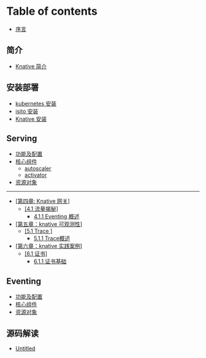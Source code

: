 # Table of contents

* [序言](README.md)

## 简介 <a id="summary"></a>

* [Knative 简介](summary/knative-concept.md)

## 安装部署 <a id="deploy"></a>

* [kubernetes 安装](deploy/k8s-install.md)
* [isito 安装](deploy/isito-install.md)
* [Knative 安装](deploy/knative-install.md)

## Serving <a id="serving-1"></a>

* [功能及配置](serving-1/config.md)
* [核心组件](serving-1/component/README.md)
  * [autoscaler](serving-1/component/autoscaler.md)
  * [activator](serving-1/component/activator.md)
* [资源对象](serving-1/resource.md)

---

* [\[第四章: Knative 网关\]](di-si-zhang-knative-wang-guan/README.md)
  * [\[4.1 流量揭秘\]](di-si-zhang-knative-wang-guan/4.1-liu-liang-jie-mi/README.md)
    * [4.1.1 Eventing 概述](di-si-zhang-knative-wang-guan/4.1-liu-liang-jie-mi/1.1-basicconcept.md)
* [\[第五章：knative 可观测性\]](di-wu-zhang-knative-ke-guan-ce-xing/README.md)
  * [\[5.1 Trace \]](di-wu-zhang-knative-ke-guan-ce-xing/5.1-trace/README.md)
    * [5.1.1 Trace概述](di-wu-zhang-knative-ke-guan-ce-xing/5.1-trace/1.1-basicconcept.md)
* [\[第六章：knative 实践案例\]](di-liu-zhang-knative-shi-jian-an-li/README.md)
  * [\[6.1 证书\]](di-liu-zhang-knative-shi-jian-an-li/6.1-zheng-shu/README.md)
    * [6.1.1 证书基础](di-liu-zhang-knative-shi-jian-an-li/6.1-zheng-shu/1.1-basicconcept.md)

## Eventing

* [功能及配置](eventing/gong-neng-ji-pei-zhi.md)
* [核心组件](eventing/he-xin-zu-jian.md)
* [资源对象](eventing/zi-yuan-dui-xiang.md)

## 源码解读 <a id="code-read"></a>

* [Untitled](code-read/untitled.md)

